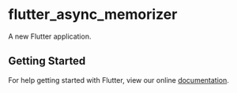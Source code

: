 # flutter_async_memorizer

A new Flutter application.

## Getting Started

For help getting started with Flutter, view our online
[documentation](https://flutter.io/).
